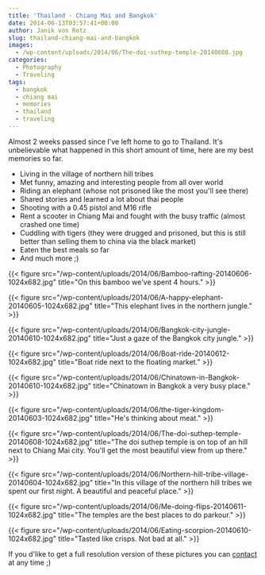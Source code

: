 ```yaml
---
title: 'Thailand - Chiang Mai and Bangkok'
date: 2014-06-13T03:57:41+00:00
author: Janik von Rotz
slug: thailand-chiang-mai-and-bangkok
images:
  - /wp-content/uploads/2014/06/The-doi-suthep-temple-20140608.jpg
categories:
  - Photography
  - Traveling
tags:
  - bangkok
  - chiang mai
  - memories
  - thailand
  - traveling
---
```

Almost 2 weeks passed since I've left home to go to Thailand. It's unbelievable what happened in this short amount of time, here are my best memories so far.
<!--more-->

* Living in the village of northern hill tribes
* Met funny, amazing and interesting people from all over world
* Riding an elephant (whose not prisoned like the most you'll see there)
* Shared stories and learned a lot about thai people
* Shooting with a 0.45 pistol and M16 rifle
* Rent a scooter in Chiang Mai and fought with the busy traffic (almost crashed one time)
* Cuddling with tigers (they were drugged and prisoned, but this is still better than selling them to china via the black market)
* Eaten the best meals so far
* And much more ;)

{{< figure src="/wp-content/uploads/2014/06/Bamboo-rafting-20140606-1024x682.jpg" title="On this bamboo we've spent 4 hours." >}}

{{< figure src="/wp-content/uploads/2014/06/A-happy-elephant-20140605-1024x682.jpg" title="This elephant lives in the northern jungle." >}}

{{< figure src="/wp-content/uploads/2014/06/Bangkok-city-jungle-20140610-1024x682.jpg" title="Just a gaze of the Bangkok city jungle." >}}

{{< figure src="/wp-content/uploads/2014/06/Boat-ride-20140612-1024x682.jpg" title="Boat ride next to the floating market." >}}

{{< figure src="/wp-content/uploads/2014/06/Chinatown-in-Bangkok-20140610-1024x682.jpg" title="Chinatown in Bangkok a very busy place." >}}

{{< figure src="/wp-content/uploads/2014/06/the-tiger-kingdom-20140603-1024x682.jpg" title="He's thinking about meat." >}}

{{< figure src="/wp-content/uploads/2014/06/The-doi-suthep-temple-20140608-1024x682.jpg" title="The doi suthep temple is on top of an hill next to Chiang Mai city. You'll get the most beautiful view from up there." >}}

{{< figure src="/wp-content/uploads/2014/06/Northern-hill-tribe-village-20140604-1024x682.jpg" title="In this village of the northern hill tribes we spent our first night. A beautiful and peaceful place." >}}

{{< figure src="/wp-content/uploads/2014/06/Me-doing-flips-20140611-1024x682.jpg" title="The temples are the best places to do parkour." >}}

{{< figure src="/wp-content/uploads/2014/06/Eating-scorpion-20140610-1024x682.jpg" title="Tasted like crisps. Not bad at all." >}}

If you d'like to get a full resolution version of these pictures you can <a href="https://janikvonrotz.ch/contact/" title="contact">contact</a> at any time ;)